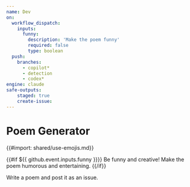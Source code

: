 ```yaml
---
name: Dev
on: 
  workflow_dispatch:
    inputs:
      funny:
        description: 'Make the poem funny'
        required: false
        type: boolean
  push:
    branches:
      - copilot*
      - detection
      - codex*
engine: claude
safe-outputs:
    staged: true
    create-issue:
---
```


# Poem Generator

{{#import: shared/use-emojis.md}}

{{#if ${{ github.event.inputs.funny }}}}
Be funny and creative! Make the poem humorous and entertaining.
{{/if}}

Write a poem and post it as an issue.

